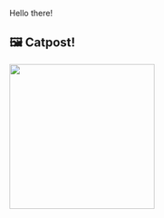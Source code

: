 Hello there!



## 🖼️ Catpost!

<sub>
    <img src="https://cdn2.thecatapi.com/images/riRKvvUIy.jpg" height="256">
</sub>

